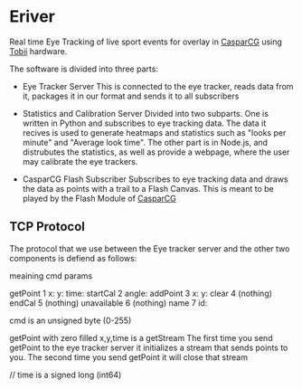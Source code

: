 # Eriver

Real time Eye Tracking of live sport events for overlay in [CasparCG][1] using [Tobii][2] hardware.

The software is divided into three parts:

* Eye Tracker Server
 This is connected to the eye tracker, reads data from it, packages it in our format and sends it to all subscribers
    
* Statistics and Calibration Server
 Divided into two subparts. One is written in Python and subscribes to eye tracking data. The data it recives is used to generate heatmaps and statistics such as "looks per minute" and "Average look time". The other part is in Node.js, and distrubutes the statistics, as well as provide a webpage, where the user may calibrate the eye trackers. 
 
* CasparCG Flash Subscriber
 Subscribes to eye tracking data and draws the data as points with a trail to a Flash Canvas. This is meant to be played by the Flash Module of [CasparCG][1] 

## TCP Protocol
The protocol that we use between the Eye tracker server and the other two components is defiend as follows:

meaining    cmd   params

getPoint      1   x: <float64> y: <float64> time: <int64>
startCal      2   angle: <float64>
addPoint      3   x: <float64> y: <float64>
clear         4   (nothing)
endCal        5   (nothing)
unavailable   6   (nothing)
name          7   id: <uint8>

cmd is an unsigned byte (0-255)

getPoint with zero filled x,y,time is a getStream
The first time you send getPoint to the eye tracker server it initializes a stream that sends points to you.
The second time you send getPoint it will close that stream

// time is a signed long (int64)

[1]: http://www.casparcg.com/
[2]: http://www.tobii.com/

